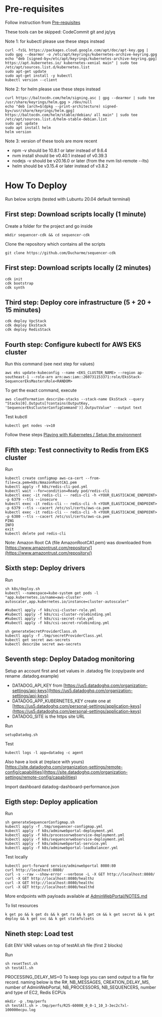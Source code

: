 
# Pre-requisites

Follow instruction from [Pre-requisites](https://github.com/Ducharme/infraAsCodeCdk)

These tools can be skipped: CodeCommit git and jq/yq

Note 1: for kubectl please use these steps instead
```
curl -fsSL https://packages.cloud.google.com/apt/doc/apt-key.gpg | sudo gpg --dearmor -o /etc/apt/keyrings/kubernetes-archive-keyring.gpg
echo "deb [signed-by=/etc/apt/keyrings/kubernetes-archive-keyring.gpg] https://apt.kubernetes.io/ kubernetes-xenial main" | sudo tee /etc/apt/sources.list.d/kubernetes.list
sudo apt-get update
sudo apt-get install -y kubectl
kubectl version --client
```

Note 2: for helm please use these steps instead
```
curl https://baltocdn.com/helm/signing.asc | gpg --dearmor | sudo tee /usr/share/keyrings/helm.gpg > /dev/null
echo "deb [arch=$(dpkg --print-architecture) signed-by=/usr/share/keyrings/helm.gpg] https://baltocdn.com/helm/stable/debian/ all main" | sudo tee /etc/apt/sources.list.d/helm-stable-debian.list
sudo apt update
sudo apt install helm
helm version
```

Note 3: version of these tools are more recent
- npm -v should be 10.8.1 or later instead of 9.6.4
- nvm install should be v0.40.1 instead of v0.39.3
- nodejs -v should be v20.16.0 or later (from the nvm list-remote --lts)
- helm should be v3.15.4 or later instead of v3.8.2


# How To Deploy

Run below scripts (tested with Lubuntu 20.04 default terminal)

## First step: Download scripts locally (1 minute)

Create a folder for the project and go inside
```
mkdir sequencer-cdk && cd sequencer-cdk
```

Clone the repository which contains all the scripts
```
git clone https://github.com/Ducharme/sequencer-cdk
```

## First step: Download scripts locally (2 minutes)
```
cdk init
cdk bootstrap
cdk synth
```

## Third step: Deploy core infrastructure (5 + 20 + 15 minutes)

```
cdk deploy VpcStack
cdk deploy EksStack
cdk deploy RedisStack
```

## Fourth step: Configure kubectl for AWS EKS cluster

Run this command (see next step for values)
```
aws eks update-kubeconfig --name <EKS_CLUSTER_NAME> --region ap-southeast-1 --role-arn arn:aws:iam::260731153371:role/EksStack-SequencerEksMastersRole<RANDOM>
```

To get the exact command, execute
```
aws cloudformation describe-stacks --stack-name EksStack --query "Stacks[0].Outputs[?contains(OutputKey, 'SequencerEksClusterConfigCommand')].OutputValue" --output text
```

Test kubctl
```
kubectl get nodes -v=10
```

Follow these steps [Playing with Kubernetes / Setup the environment](https://github.com/Ducharme/infraAsCodeCdk/tree/main?tab=readme-ov-file#setup-the-environment-once-eksctl-is-deployed)

## Fifth step: Test connectivity to Redis from EKS cluster

Run
```
kubectl create configmap aws-ca-cert --from-file=ca.pem=k8s/AmazonRootCA1.pem
kubectl apply -f k8s/redis-cli-pod.yml
kubectl wait --for=condition=Ready pod/redis-cli
kubectl exec -it redis-cli -- redis-cli -h <YOUR_ELASTICACHE_ENDPOINT> -p 6379 --tls --insecure
kubectl exec -it redis-cli -- redis-cli -h <YOUR_ELASTICACHE_ENDPOINT> -p 6379 --tls --cacert /etc/ssl/certs/aws-ca.pem
kubectl exec -it redis-cli -- redis-cli -h <YOUR_ELASTICACHE_ENDPOINT> -p 6380 --tls --cacert /etc/ssl/certs/aws-ca.pem
PING
INFO
exit
kubectl delete pod redis-cli
```
Note: Amazon Root CA (file AmazonRootCA1.pem) was downloaded from [https://www.amazontrust.com/repository/](https://www.amazontrust.com/repository/)

## Sixth step: Deploy drivers

Run
```
sh k8s/deploy.sh
kubectl --namespace=kube-system get pods -l "app.kubernetes.io/name=aws-cluster-autoscaler,app.kubernetes.io/instance=cluster-autoscaler"

#kubectl apply -f k8s/csi-cluster-role.yml
#kubectl apply -f k8s/csi-cluster-rolebinding.yml
#kubectl apply -f k8s/csi-secret-role.yml
#kubectl apply -f k8s/csi-secret-rolebinding.yml

sh generateSecretProviderClass.sh
kubectl apply -f .tmp/secretProviderClass.yml
kubectl get secret aws-secrets
kubectl describe secret aws-secrets
```

## Seventh step: Deploy Datadog monitoring

Setup an account first and set values in .datadog file (copy/paste and rename .datadog.example)
- DATADOG_API_KEY from [https://us5.datadoghq.com/organization-settings/api-keys](https://us5.datadoghq.com/organization-settings/api-keys)
- DATADOG_APP_KUBERNETES_KEY create one at [https://us5.datadoghq.com/personal-settings/application-keys](https://us5.datadoghq.com/personal-settings/application-keys)
- DATADOG_SITE is the https site URL

Run
```
setupDatadog.sh
```

Test
```
kubectl logs -l app=datadog -c agent
```
Also have a look at (replace <site> with yours) [https://site.datadoghq.com/organization-settings/remote-config/capabilities](https://site.datadoghq.com/organization-settings/remote-config/capabilities)

Import dashboard datadog-dashboard-performance.json

## Eigth step: Deploy application

Run
```
sh generateSequencerConfigmap.sh
kubectl apply -f .tmp/sequencer-configmap.yml
kubectl apply -f k8s/adminwebportal-deployment.yml
kubectl apply -f k8s/processorwebservice-deployment.yml
kubectl apply -f k8s/sequencerwebservice-deployment.yml
kubectl apply -f k8s/adminwebportal-service.yml
kubectl apply -f k8s/adminwebportal-loadbalancer.yml
```

Test locally
```
kubectl port-forward service/adminwebportal 8080:80
curl http://localhost:8080/
curl -s --raw --show-error --verbose -L -X GET http://localhost:8080/
curl -X GET http://localhost:8080/healthz
curl -X GET http://localhost:8080/healthc
curl -X GET http://localhost:8080/healthd
```
More endpoints with payloads available at [AdminWebPortal/NOTES.md](https://github.com/Ducharme/sequencer/blob/main/WebServices/AdminWebPortal/NOTES.md)

To list resources
```
k get po && k get ds && k get rs && k get cm && k get secret && k get deploy && k get svc && k get statefulsets
```

## Nineth step: Load test

Edit ENV VAR values on top of testAll.sh file (first 2 blocks)

Run
```
sh resetTest.sh
sh testAll.sh
```

PROCESSING_DELAY_MS=0
To keep logs you can send output to a file for record. naming below is the R#, NB_MESSAGES, CREATION_DELAY_MS, number of AdminWebPortal, NB_PROCESSORS, NB_SEQUENCERS, number and type of EC2, Redis ECPUs
```
mkdir -p .tmp/perfs
sh testAll.sh > .tmp/perfs/R25-60000_0_0-1_10_3-3ec2c7xl-100000ecpu.log
```
